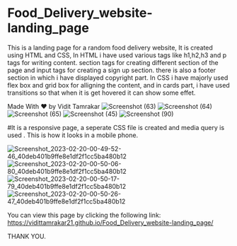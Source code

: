 # Food_Delivery_website-landing_page
This is a landing page for a random food delivery website,
It is created using HTML and CSS, In HTML i have used various tags like h1,h2,h3 and p tags for writing content.
section tags for creating different section of the page and input tags for creating a sign up section. 
there is also a footer section in which i have displayed copyright part.
In CSS i have majorly used flex box and grid box for alligning the content, and in cards part, i have used transitions so that when it is get hovered it can show some effet.
    
Made With ❤️ by Vidit Tamrakar
![Screenshot (63)](https://user-images.githubusercontent.com/114985411/229888389-97d6b86d-942b-4edc-98d2-5e63515703f4.png)
![Screenshot (64)](https://user-images.githubusercontent.com/114985411/229888408-1058005e-e5a4-4b42-adfa-cd32c0d177c2.png)
![Screenshot (65)](https://user-images.githubusercontent.com/114985411/229888410-987f4903-b2fc-4a88-9f45-e6086c06c746.png)
![Screenshot (45)](https://user-images.githubusercontent.com/114985411/229888500-65290dc2-fdea-4174-b8d4-1b2d31935857.png)
![Screenshot (90)](https://user-images.githubusercontent.com/114985411/229888669-4a08b2f4-db39-47bd-8300-be5998ee0fd2.png)




#It is a responsive page, a seperate CSS file is created and media query is used . This is how it looks in a mobile phone.

![Screenshot_2023-02-20-00-49-52-46_40deb401b9ffe8e1df2f1cc5ba480b12](https://user-images.githubusercontent.com/114985411/219971256-3a420caf-fe55-4473-a80f-084c2123c224.jpg)
![Screenshot_2023-02-20-00-50-06-80_40deb401b9ffe8e1df2f1cc5ba480b12](https://user-images.githubusercontent.com/114985411/219971262-78e767d2-b6b0-4cd7-8dc0-79b148431bae.jpg)
![Screenshot_2023-02-20-00-50-17-79_40deb401b9ffe8e1df2f1cc5ba480b12](https://user-images.githubusercontent.com/114985411/219971264-aac95220-95fb-4aa4-bc1d-e2529699c86c.jpg)
![Screenshot_2023-02-20-00-50-26-47_40deb401b9ffe8e1df2f1cc5ba480b12](https://user-images.githubusercontent.com/114985411/219971267-e085a539-3f64-446d-ab99-88e169cd3002.jpg)


You can view this page by clicking the following link:
https://vidittamrakar21.github.io/Food_Delivery_website-landing_page/

THANK YOU.

